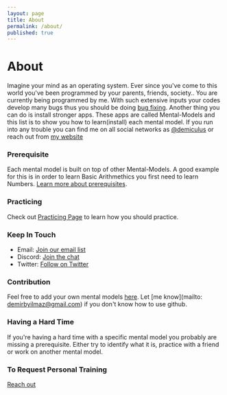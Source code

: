 ```yaml
---
layout: page
title: About
permalink: /about/
published: true
---
```


# About

Imagine your mind as an operating system. Ever since you've come to this world you've been programmed by your parents, friends, society.. You are currently being programmed by me. With such extensive inputs your codes develop many bugs thus you should be doing [bug fixing](https://mmpractices.com/bug-fixing/). Another thing you can do is install stronger apps. These apps are called Mental-Models and this list is to show you how to learn(install) each mental model. If you run into any trouble you can find me on all social networks as [@demiculus](https://twitter.com/demiculus) or reach out from [my website](https://demiculus.com/)

### Prerequisite

Each mental model is built on top of other Mental-Models. 
A good example for this is in order to learn Basic Arithmethics you first need to learn Numbers. [Learn more about prerequisites](https://mmpractices.com/mental_models/prerequisites/).

### Practicing

Check out [Practicing Page](/practicing) to learn how you should practice.

### Keep In Touch 

<script>
    var ml_webform_1742136 = ml_account('webforms', '1742136', 'z9u7t4', 'load');
    ml_webform_1742136('animation', 'fadeIn');
</script>

- Email: <a class="btn btn-primary my-3" href="javascript:;" onclick="ml_webform_1742136('show')">Join our email list</a>
- Discord: <a class="btn btn-primary my-3" href="https://discord.gg/mdTQnNH" target="_blank">Join the chat</a>
- Twitter: <a class="btn btn-primary my-3" href="https://twitter.com/demiculus" target="_blank">Follow on Twitter</a>

### Contribution

Feel free to add your own mental models [here](https://github.com/demiculus/mentalmodel/tree/master/_mental_models). Let [me know](mailto: demirbyilmaz@gmail.com) if you don't know how to use github.

### Having a Hard Time

If you're having a hard time with a specific mental model you probably are missing a prerequisite. Either try to identify what it is, practice with a friend or work on another mental model.

<!-- ### Practice Days

Spacing Effect - https://collegeinfogeek.com/spaced-repetition-memory-technique/
This doesn't seem to work very well to attain new habits (change your brain) but works to keep information. I suggest practicing daily for the first 20 days. -->

### To Request Personal Training

[Reach out](https://demiculus.com/)